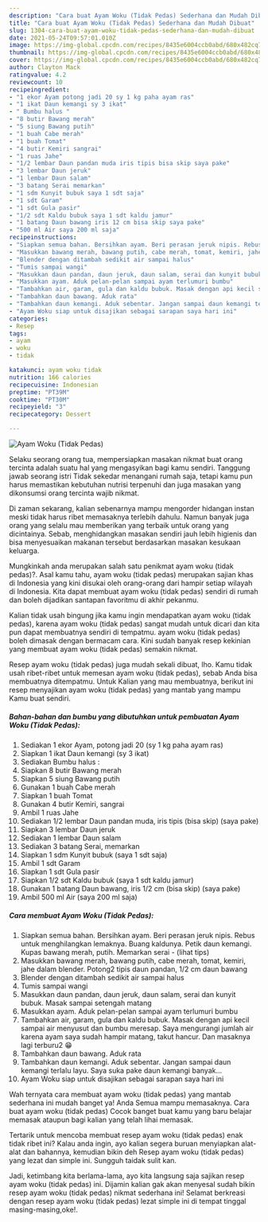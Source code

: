 ```yaml
---
description: "Cara buat Ayam Woku (Tidak Pedas) Sederhana dan Mudah Dibuat"
title: "Cara buat Ayam Woku (Tidak Pedas) Sederhana dan Mudah Dibuat"
slug: 1304-cara-buat-ayam-woku-tidak-pedas-sederhana-dan-mudah-dibuat
date: 2021-05-24T09:57:01.010Z
image: https://img-global.cpcdn.com/recipes/8435e6004ccb0abd/680x482cq70/ayam-woku-tidak-pedas-foto-resep-utama.jpg
thumbnail: https://img-global.cpcdn.com/recipes/8435e6004ccb0abd/680x482cq70/ayam-woku-tidak-pedas-foto-resep-utama.jpg
cover: https://img-global.cpcdn.com/recipes/8435e6004ccb0abd/680x482cq70/ayam-woku-tidak-pedas-foto-resep-utama.jpg
author: Clayton Mack
ratingvalue: 4.2
reviewcount: 10
recipeingredient:
- "1 ekor Ayam potong jadi 20 sy 1 kg paha ayam ras"
- "1 ikat Daun kemangi sy 3 ikat"
- " Bumbu halus "
- "8 butir Bawang merah"
- "5 siung Bawang putih"
- "1 buah Cabe merah"
- "1 buah Tomat"
- "4 butir Kemiri sangrai"
- "1 ruas Jahe"
- "1/2 lembar Daun pandan muda iris tipis bisa skip saya pake"
- "3 lembar Daun jeruk"
- "1 lembar Daun salam"
- "3 batang Serai memarkan"
- "1 sdm Kunyit bubuk saya 1 sdt saja"
- "1 sdt Garam"
- "1 sdt Gula pasir"
- "1/2 sdt Kaldu bubuk saya 1 sdt kaldu jamur"
- "1 batang Daun bawang iris 12 cm bisa skip saya pake"
- "500 ml Air saya 200 ml saja"
recipeinstructions:
- "Siapkan semua bahan. Bersihkan ayam. Beri perasan jeruk nipis. Rebus untuk menghilangkan lemaknya. Buang kaldunya. Petik daun kemangi. Kupas bawang merah, putih. Memarkan serai           (lihat tips)"
- "Masukkan bawang merah, bawang putih, cabe merah, tomat, kemiri, jahe dalam blender. Potong2 tipis daun pandan, 1/2 cm daun bawang"
- "Blender dengan ditambah sedikit air sampai halus"
- "Tumis sampai wangi"
- "Masukkan daun pandan, daun jeruk, daun salam, serai dan kunyit bubuk. Masak sampai setengah matang"
- "Masukkan ayam. Aduk pelan-pelan sampai ayam terlumuri bumbu"
- "Tambahkan air, garam, gula dan kaldu bubuk. Masak dengan api kecil sampai air menyusut dan bumbu meresap. Saya mengurangi jumlah air karena ayam saya sudah hampir matang, takut hancur. Dan masaknya lagi terburu2 😁"
- "Tambahkan daun bawang. Aduk rata"
- "Tambahkan daun kemangi. Aduk sebentar. Jangan sampai daun kemangi terlalu layu. Saya suka pake daun kemangi banyak..."
- "Ayam Woku siap untuk disajikan sebagai sarapan saya hari ini"
categories:
- Resep
tags:
- ayam
- woku
- tidak

katakunci: ayam woku tidak 
nutrition: 166 calories
recipecuisine: Indonesian
preptime: "PT39M"
cooktime: "PT30M"
recipeyield: "3"
recipecategory: Dessert

---
```



![Ayam Woku (Tidak Pedas)](https://img-global.cpcdn.com/recipes/8435e6004ccb0abd/680x482cq70/ayam-woku-tidak-pedas-foto-resep-utama.jpg)

Selaku seorang orang tua, mempersiapkan masakan nikmat buat orang tercinta adalah suatu hal yang mengasyikan bagi kamu sendiri. Tanggung jawab seorang istri Tidak sekedar menangani rumah saja, tetapi kamu pun harus memastikan kebutuhan nutrisi terpenuhi dan juga masakan yang dikonsumsi orang tercinta wajib nikmat.

Di zaman  sekarang, kalian sebenarnya mampu mengorder hidangan instan meski tidak harus ribet memasaknya terlebih dahulu. Namun banyak juga orang yang selalu mau memberikan yang terbaik untuk orang yang dicintainya. Sebab, menghidangkan masakan sendiri jauh lebih higienis dan bisa menyesuaikan makanan tersebut berdasarkan masakan kesukaan keluarga. 



Mungkinkah anda merupakan salah satu penikmat ayam woku (tidak pedas)?. Asal kamu tahu, ayam woku (tidak pedas) merupakan sajian khas di Indonesia yang kini disukai oleh orang-orang dari hampir setiap wilayah di Indonesia. Kita dapat membuat ayam woku (tidak pedas) sendiri di rumah dan boleh dijadikan santapan favoritmu di akhir pekanmu.

Kalian tidak usah bingung jika kamu ingin mendapatkan ayam woku (tidak pedas), karena ayam woku (tidak pedas) sangat mudah untuk dicari dan kita pun dapat membuatnya sendiri di tempatmu. ayam woku (tidak pedas) boleh dimasak dengan bermacam cara. Kini sudah banyak resep kekinian yang membuat ayam woku (tidak pedas) semakin nikmat.

Resep ayam woku (tidak pedas) juga mudah sekali dibuat, lho. Kamu tidak usah ribet-ribet untuk memesan ayam woku (tidak pedas), sebab Anda bisa membuatnya ditempatmu. Untuk Kalian yang mau membuatnya, berikut ini resep menyajikan ayam woku (tidak pedas) yang mantab yang mampu Kamu buat sendiri.

<!--inarticleads1-->

##### Bahan-bahan dan bumbu yang dibutuhkan untuk pembuatan Ayam Woku (Tidak Pedas):

1. Sediakan 1 ekor Ayam, potong jadi 20 (sy 1 kg paha ayam ras)
1. Siapkan 1 ikat Daun kemangi (sy 3 ikat)
1. Sediakan  Bumbu halus :
1. Siapkan 8 butir Bawang merah
1. Siapkan 5 siung Bawang putih
1. Gunakan 1 buah Cabe merah
1. Siapkan 1 buah Tomat
1. Gunakan 4 butir Kemiri, sangrai
1. Ambil 1 ruas Jahe
1. Sediakan 1/2 lembar Daun pandan muda, iris tipis (bisa skip) (saya pake)
1. Siapkan 3 lembar Daun jeruk
1. Sediakan 1 lembar Daun salam
1. Sediakan 3 batang Serai, memarkan
1. Siapkan 1 sdm Kunyit bubuk (saya 1 sdt saja)
1. Ambil 1 sdt Garam
1. Siapkan 1 sdt Gula pasir
1. Siapkan 1/2 sdt Kaldu bubuk (saya 1 sdt kaldu jamur)
1. Gunakan 1 batang Daun bawang, iris 1/2 cm (bisa skip) (saya pake)
1. Ambil 500 ml Air (saya 200 ml saja)




<!--inarticleads2-->

##### Cara membuat Ayam Woku (Tidak Pedas):

1. Siapkan semua bahan. Bersihkan ayam. Beri perasan jeruk nipis. Rebus untuk menghilangkan lemaknya. Buang kaldunya. Petik daun kemangi. Kupas bawang merah, putih. Memarkan serai -           (lihat tips)
1. Masukkan bawang merah, bawang putih, cabe merah, tomat, kemiri, jahe dalam blender. Potong2 tipis daun pandan, 1/2 cm daun bawang
1. Blender dengan ditambah sedikit air sampai halus
1. Tumis sampai wangi
1. Masukkan daun pandan, daun jeruk, daun salam, serai dan kunyit bubuk. Masak sampai setengah matang
1. Masukkan ayam. Aduk pelan-pelan sampai ayam terlumuri bumbu
1. Tambahkan air, garam, gula dan kaldu bubuk. Masak dengan api kecil sampai air menyusut dan bumbu meresap. Saya mengurangi jumlah air karena ayam saya sudah hampir matang, takut hancur. Dan masaknya lagi terburu2 😁
1. Tambahkan daun bawang. Aduk rata
1. Tambahkan daun kemangi. Aduk sebentar. Jangan sampai daun kemangi terlalu layu. Saya suka pake daun kemangi banyak...
1. Ayam Woku siap untuk disajikan sebagai sarapan saya hari ini




Wah ternyata cara membuat ayam woku (tidak pedas) yang mantab sederhana ini mudah banget ya! Anda Semua mampu memasaknya. Cara buat ayam woku (tidak pedas) Cocok banget buat kamu yang baru belajar memasak ataupun bagi kalian yang telah lihai memasak.

Tertarik untuk mencoba membuat resep ayam woku (tidak pedas) enak tidak ribet ini? Kalau anda ingin, ayo kalian segera buruan menyiapkan alat-alat dan bahannya, kemudian bikin deh Resep ayam woku (tidak pedas) yang lezat dan simple ini. Sungguh taidak sulit kan. 

Jadi, ketimbang kita berlama-lama, ayo kita langsung saja sajikan resep ayam woku (tidak pedas) ini. Dijamin kalian gak akan menyesal sudah bikin resep ayam woku (tidak pedas) nikmat sederhana ini! Selamat berkreasi dengan resep ayam woku (tidak pedas) lezat simple ini di tempat tinggal masing-masing,oke!.

